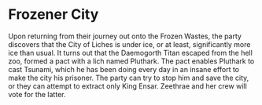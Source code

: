 # Frozener City
Upon returning from their journey out onto the Frozen Wastes, the party discovers that the City of Liches is under ice, or at least, significantly more ice than usual. It turns out that the Daemogorth Titan escaped from the hell zoo, formed a pact with a lich named Pluthark. The pact enables Pluthark to cast Tsunami, which he has been doing every day in an insane effort to make the city his prisoner. The party can try to stop him and save the city, or they can attempt to extract only King Ensar. Zeethrae and her crew will vote for the latter.
